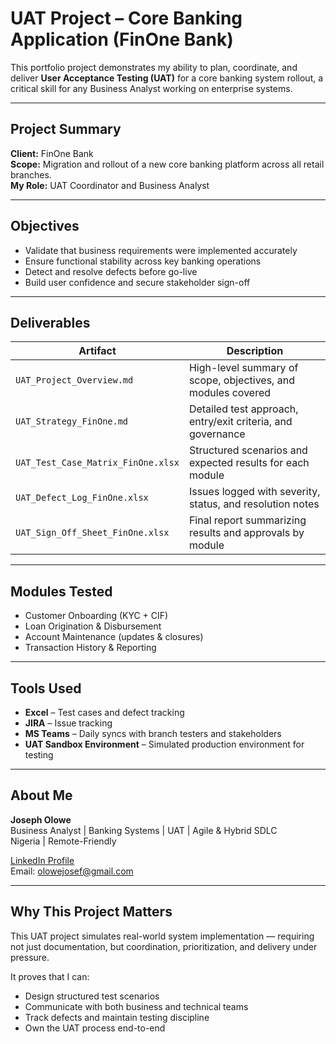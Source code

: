#  UAT Project – Core Banking Application (FinOne Bank)

This portfolio project demonstrates my ability to plan, coordinate, and deliver **User Acceptance Testing (UAT)** for a core banking system rollout, a critical skill for any Business Analyst working on enterprise systems.

---

##  Project Summary

**Client:** FinOne Bank  
**Scope:** Migration and rollout of a new core banking platform across all retail branches.  
**My Role:** UAT Coordinator and Business Analyst

---

##  Objectives

- Validate that business requirements were implemented accurately  
- Ensure functional stability across key banking operations  
- Detect and resolve defects before go-live  
- Build user confidence and secure stakeholder sign-off

---

##  Deliverables

| Artifact                            | Description                                                  |
|-------------------------------------|--------------------------------------------------------------|
| `UAT_Project_Overview.md`           | High-level summary of scope, objectives, and modules covered |
| `UAT_Strategy_FinOne.md`            | Detailed test approach, entry/exit criteria, and governance  |
| `UAT_Test_Case_Matrix_FinOne.xlsx`  | Structured scenarios and expected results for each module    |
| `UAT_Defect_Log_FinOne.xlsx`        | Issues logged with severity, status, and resolution notes     |
| `UAT_Sign_Off_Sheet_FinOne.xlsx`    | Final report summarizing results and approvals by module     |

---

##  Modules Tested

-  Customer Onboarding (KYC + CIF)  
-  Loan Origination & Disbursement  
-  Account Maintenance (updates & closures)  
-  Transaction History & Reporting  

---

##  Tools Used

- **Excel** – Test cases and defect tracking  
- **JIRA** – Issue tracking 
- **MS Teams** – Daily syncs with branch testers and stakeholders  
- **UAT Sandbox Environment** – Simulated production environment for testing

---

##  About Me

**Joseph Olowe**  
Business Analyst | Banking Systems | UAT | Agile & Hybrid SDLC  
 Nigeria |  Remote-Friendly

 [LinkedIn Profile](https://linkedin.com/in/joseph-olowe)  
 Email: olowejosef@gmail.com

---

##  Why This Project Matters

This UAT project simulates real-world system implementation — requiring not just documentation, but coordination, prioritization, and delivery under pressure.

It proves that I can:
- Design structured test scenarios  
- Communicate with both business and technical teams  
- Track defects and maintain testing discipline  
- Own the UAT process end-to-end

